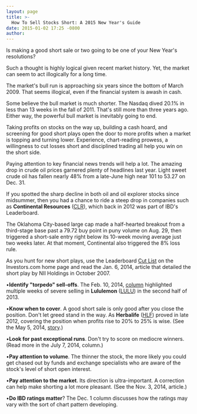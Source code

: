 ```yaml
---
layout: page
title: >-
  How To Sell Stocks Short: A 2015 New Year's Guide
date: 2015-01-02 17:25 -0800
author: 
---
```





Is making a good short sale or two going to be one of your New Year's resolutions?

  

Such a thought is highly logical given recent market history. Yet, the market can seem to act illogically for a long time.

  

The market's bull run is approaching six years since the bottom of March 2009. That seems illogical, even if the financial system is awash in cash.

  

Some believe the bull market is much shorter. The Nasdaq dived 20.1% in less than 13 weeks in the fall of 2011. That's still more than three years ago. Either way, the powerful bull market is inevitably going to end.

  

Taking profits on stocks on the way up, building a cash hoard, and screening for good short plays open the door to more profits when a market is topping and turning lower. Experience, chart-reading prowess, a willingness to cut losses short and disciplined trading all help you win on the short side.

  

Paying attention to key financial news trends will help a lot. The amazing drop in crude oil prices garnered plenty of headlines last year. Light sweet crude oil has fallen nearly 48% from a late-June high near 101 to 53.27 on Dec. 31.

  

If you spotted the sharp decline in both oil and oil explorer stocks since midsummer, then you had a chance to ride a steep drop in companies such as **Continental Resources** ([CLR](https://research.investors.com/quote.aspx?symbol=CLR)), which back in 2012 was part of IBD's Leaderboard.

  

The Oklahoma City-based large cap made a half-hearted breakout from a third-stage base past a 79.72 buy point in puny volume on Aug. 29, then triggered a short-sale entry right below its 10-week moving average just two weeks later. At that moment, Continental also triggered the 8% loss rule.

  

As you hunt for new short plays, use the Leaderboard [Cut List](http://news.investors.com/investing/the-short-side.htm) on the Investors.com home page and read the Jan. 6, 2014, article that detailed the short play by NII Holdings in October 2007.

  

•**Identify "torpedo" sell-offs**. The Feb. 10, 2014, [column](http://news.investors.com/investing-the-short-side/020714-689340-how-to-sell-stocks-short.htm) highlighted multiple weeks of severe selling in **Lululemon** ([LULU](https://research.investors.com/quote.aspx?symbol=LULU)) in the second half of 2013.

  

•**Know when to cover**. A good short sale is only good after you close the position. Don't let greed stand in the way. As **Herbalife** ([HLF](https://research.investors.com/quote.aspx?symbol=HLF)) proved in late 2012, covering the position when profits rise to 20% to 25% is wise. (See the May 5, 2014, [story](http://news.investors.com/investing-the-short-side/050214-699443-how-to-sell-stocks-short.htm).)

  

•**Look for past exceptional runs**. Don't try to score on mediocre winners. (Read more in the July 7, 2014, column.)

  

•**Pay attention to volume**. The thinner the stock, the more likely you could get chased out by funds and exchange specialists who are aware of the stock's level of short open interest.

  

•**Pay attention to the market**. Its direction is ultra-important. A correction can help make shorting a lot more pleasant. (See the Nov. 3, 2014, article.)

  

•**Do IBD ratings matter**? The Dec. 1 column discusses how the ratings may vary with the sort of chart pattern developing.




